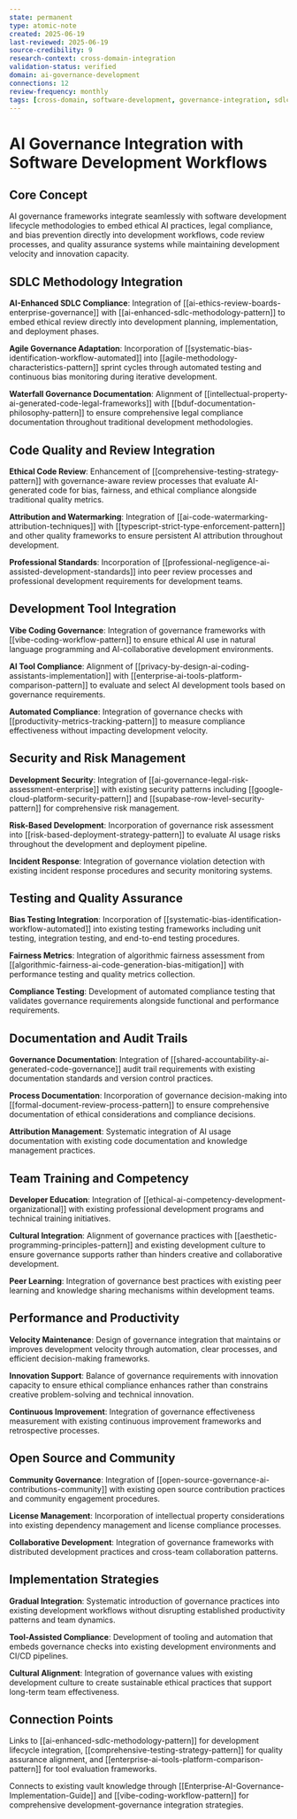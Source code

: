 ```yaml
---
state: permanent
type: atomic-note
created: 2025-06-19
last-reviewed: 2025-06-19
source-credibility: 9
research-context: cross-domain-integration
validation-status: verified
domain: ai-governance-development
connections: 12
review-frequency: monthly
tags: [cross-domain, software-development, governance-integration, sdlc-compliance, development-ethics]
---
```


# AI Governance Integration with Software Development Workflows

## Core Concept

AI governance frameworks integrate seamlessly with software development lifecycle methodologies to embed ethical AI practices, legal compliance, and bias prevention directly into development workflows, code review processes, and quality assurance systems while maintaining development velocity and innovation capacity.

## SDLC Methodology Integration

**AI-Enhanced SDLC Compliance**: Integration of [[ai-ethics-review-boards-enterprise-governance]] with [[ai-enhanced-sdlc-methodology-pattern]] to embed ethical review directly into development planning, implementation, and deployment phases.

**Agile Governance Adaptation**: Incorporation of [[systematic-bias-identification-workflow-automated]] into [[agile-methodology-characteristics-pattern]] sprint cycles through automated testing and continuous bias monitoring during iterative development.

**Waterfall Governance Documentation**: Alignment of [[intellectual-property-ai-generated-code-legal-frameworks]] with [[bduf-documentation-philosophy-pattern]] to ensure comprehensive legal compliance documentation throughout traditional development methodologies.

## Code Quality and Review Integration

**Ethical Code Review**: Enhancement of [[comprehensive-testing-strategy-pattern]] with governance-aware review processes that evaluate AI-generated code for bias, fairness, and ethical compliance alongside traditional quality metrics.

**Attribution and Watermarking**: Integration of [[ai-code-watermarking-attribution-techniques]] with [[typescript-strict-type-enforcement-pattern]] and other quality frameworks to ensure persistent AI attribution throughout development.

**Professional Standards**: Incorporation of [[professional-negligence-ai-assisted-development-standards]] into peer review processes and professional development requirements for development teams.

## Development Tool Integration

**Vibe Coding Governance**: Integration of governance frameworks with [[vibe-coding-workflow-pattern]] to ensure ethical AI use in natural language programming and AI-collaborative development environments.

**AI Tool Compliance**: Alignment of [[privacy-by-design-ai-coding-assistants-implementation]] with [[enterprise-ai-tools-platform-comparison-pattern]] to evaluate and select AI development tools based on governance requirements.

**Automated Compliance**: Integration of governance checks with [[productivity-metrics-tracking-pattern]] to measure compliance effectiveness without impacting development velocity.

## Security and Risk Management

**Development Security**: Integration of [[ai-governance-legal-risk-assessment-enterprise]] with existing security patterns including [[google-cloud-platform-security-pattern]] and [[supabase-row-level-security-pattern]] for comprehensive risk management.

**Risk-Based Development**: Incorporation of governance risk assessment into [[risk-based-deployment-strategy-pattern]] to evaluate AI usage risks throughout the development and deployment pipeline.

**Incident Response**: Integration of governance violation detection with existing incident response procedures and security monitoring systems.

## Testing and Quality Assurance

**Bias Testing Integration**: Incorporation of [[systematic-bias-identification-workflow-automated]] into existing testing frameworks including unit testing, integration testing, and end-to-end testing procedures.

**Fairness Metrics**: Integration of algorithmic fairness assessment from [[algorithmic-fairness-ai-code-generation-bias-mitigation]] with performance testing and quality metrics collection.

**Compliance Testing**: Development of automated compliance testing that validates governance requirements alongside functional and performance requirements.

## Documentation and Audit Trails

**Governance Documentation**: Integration of [[shared-accountability-ai-generated-code-governance]] audit trail requirements with existing documentation standards and version control practices.

**Process Documentation**: Incorporation of governance decision-making into [[formal-document-review-process-pattern]] to ensure comprehensive documentation of ethical considerations and compliance decisions.

**Attribution Management**: Systematic integration of AI usage documentation with existing code documentation and knowledge management practices.

## Team Training and Competency

**Developer Education**: Integration of [[ethical-ai-competency-development-organizational]] with existing professional development programs and technical training initiatives.

**Cultural Integration**: Alignment of governance practices with [[aesthetic-programming-principles-pattern]] and existing development culture to ensure governance supports rather than hinders creative and collaborative development.

**Peer Learning**: Integration of governance best practices with existing peer learning and knowledge sharing mechanisms within development teams.

## Performance and Productivity

**Velocity Maintenance**: Design of governance integration that maintains or improves development velocity through automation, clear processes, and efficient decision-making frameworks.

**Innovation Support**: Balance of governance requirements with innovation capacity to ensure ethical compliance enhances rather than constrains creative problem-solving and technical innovation.

**Continuous Improvement**: Integration of governance effectiveness measurement with existing continuous improvement frameworks and retrospective processes.

## Open Source and Community

**Community Governance**: Integration of [[open-source-governance-ai-contributions-community]] with existing open source contribution practices and community engagement procedures.

**License Management**: Incorporation of intellectual property considerations into existing dependency management and license compliance processes.

**Collaborative Development**: Integration of governance frameworks with distributed development practices and cross-team collaboration patterns.

## Implementation Strategies

**Gradual Integration**: Systematic introduction of governance practices into existing development workflows without disrupting established productivity patterns and team dynamics.

**Tool-Assisted Compliance**: Development of tooling and automation that embeds governance checks into existing development environments and CI/CD pipelines.

**Cultural Alignment**: Integration of governance values with existing development culture to create sustainable ethical practices that support long-term team effectiveness.

## Connection Points

Links to [[ai-enhanced-sdlc-methodology-pattern]] for development lifecycle integration, [[comprehensive-testing-strategy-pattern]] for quality assurance alignment, and [[enterprise-ai-tools-platform-comparison-pattern]] for tool evaluation frameworks.

Connects to existing vault knowledge through [[Enterprise-AI-Governance-Implementation-Guide]] and [[vibe-coding-workflow-pattern]] for comprehensive development-governance integration strategies.